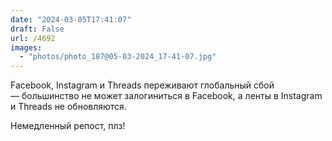 ```yaml
---
date: "2024-03-05T17:41:07"
draft: False
url: /4692
images:
  - "photos/photo_187@05-03-2024_17-41-07.jpg"
---
```


Facebook, Instagram и Threads переживают глобальный сбой — большинство не может залогиниться в Facebook, а ленты в Instagram и Threads не обновляются.

Немедленный репост, плз!
